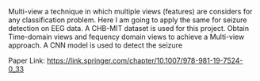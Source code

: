 Multi-view a technique in which multiple views (features) are considers for any classification problem.
Here I am going to apply the same for seizure detection on EEG data.
A CHB-MIT dataset is used for this project.
Obtain Time-domain views and fequency domain views to achieve a Multi-view approach.
A CNN model is used to detect the seizure

Paper Link: https://link.springer.com/chapter/10.1007/978-981-19-7524-0_33
